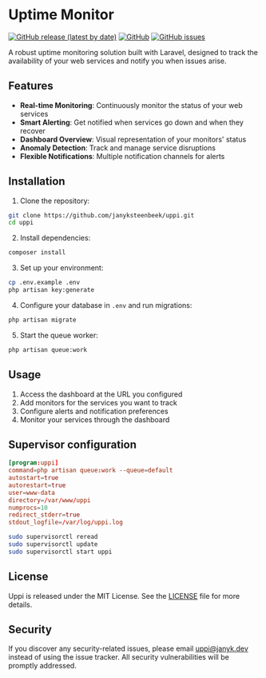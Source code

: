 # Uptime Monitor

[![GitHub release (latest by date)](https://img.shields.io/github/v/release/janyksteenbeek/uppi)](https://github.com/janyksteenbeek/uppi/releases)
[![GitHub](https://img.shields.io/github/license/janyksteenbeek/uppi)](LICENSE)
[![GitHub issues](https://img.shields.io/github/issues/janyksteenbeek/uppi)](https://github.com/janyksteenbeek/uppi/issues)

A robust uptime monitoring solution built with Laravel, designed to track the availability of your web services and notify you when issues arise.

## Features

- **Real-time Monitoring**: Continuously monitor the status of your web services
- **Smart Alerting**: Get notified when services go down and when they recover
- **Dashboard Overview**: Visual representation of your monitors' status
- **Anomaly Detection**: Track and manage service disruptions
- **Flexible Notifications**: Multiple notification channels for alerts



## Installation

1. Clone the repository:
```bash
git clone https://github.com/janyksteenbeek/uppi.git
cd uppi
```

2. Install dependencies:
```bash
composer install
```

3. Set up your environment:
```bash
cp .env.example .env
php artisan key:generate
```

4. Configure your database in `.env` and run migrations:
```bash
php artisan migrate
```

5. Start the queue worker:
```bash
php artisan queue:work
```

## Usage

1. Access the dashboard at the URL you configured
2. Add monitors for the services you want to track
3. Configure alerts and notification preferences
4. Monitor your services through the dashboard

## Supervisor configuration

```cnf
[program:uppi]
command=php artisan queue:work --queue=default
autostart=true
autorestart=true
user=www-data
directory=/var/www/uppi
numprocs=10
redirect_stderr=true
stdout_logfile=/var/log/uppi.log
```

```bash
sudo supervisorctl reread
sudo supervisorctl update
sudo supervisorctl start uppi
```

## License

Uppi is released under the MIT License. See the [LICENSE](LICENSE.md) file for more details.

## Security

If you discover any security-related issues, please email [uppi@janyk.dev](mailto:uppi@janyk.dev) instead of using the
issue tracker. All security vulnerabilities will be promptly addressed.
